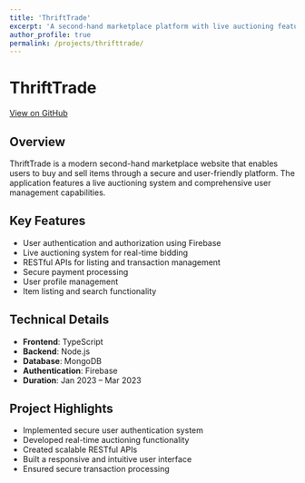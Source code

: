 ```yaml
---
title: 'ThriftTrade'
excerpt: 'A second-hand marketplace platform with live auctioning features'
author_profile: true
permalink: /projects/thrifttrade/
---
```


<head>
<title>Font Awesome Icons</title>
<meta name="viewport" content="width=device-width, initial-scale=1">
<link rel="stylesheet" href="https://cdnjs.cloudflare.com/ajax/libs/font-awesome/4.7.0/css/font-awesome.min.css">
</head>

# ThriftTrade

[<i class="fa fa-github" style="color:black;"></i> View on GitHub](https://github.com/ashrafulparan2/ThrifTrade)

## Overview
ThriftTrade is a modern second-hand marketplace website that enables users to buy and sell items through a secure and user-friendly platform. The application features a live auctioning system and comprehensive user management capabilities.

## Key Features
- User authentication and authorization using Firebase
- Live auctioning system for real-time bidding
- RESTful APIs for listing and transaction management
- Secure payment processing
- User profile management
- Item listing and search functionality

## Technical Details
- **Frontend**: TypeScript
- **Backend**: Node.js
- **Database**: MongoDB
- **Authentication**: Firebase
- **Duration**: Jan 2023 – Mar 2023

## Project Highlights
- Implemented secure user authentication system
- Developed real-time auctioning functionality
- Created scalable RESTful APIs
- Built a responsive and intuitive user interface
- Ensured secure transaction processing 